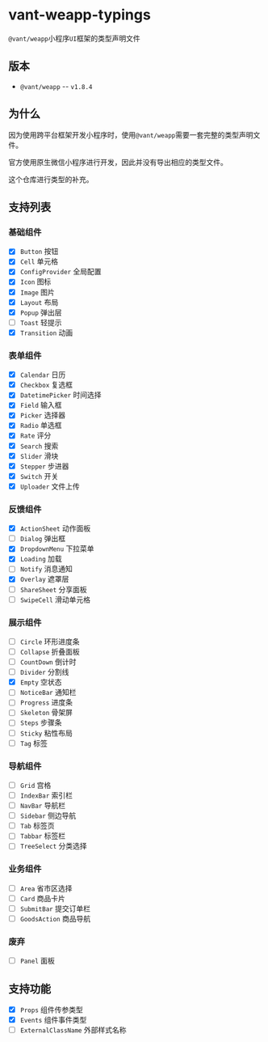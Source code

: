 # vant-weapp-typings

`@vant/weapp`小程序`UI`框架的类型声明文件

## 版本

- `@vant/weapp` -- `v1.8.4`

## 为什么

因为使用跨平台框架开发小程序时，使用`@vant/weapp`需要一套完整的类型声明文件。

官方使用原生微信小程序进行开发，因此并没有导出相应的类型文件。

这个仓库进行类型的补充。

## 支持列表

### 基础组件

- [x] `Button` 按钮
- [x] `Cell` 单元格
- [x] `ConfigProvider` 全局配置
- [x] `Icon` 图标
- [x] `Image` 图片
- [x] `Layout` 布局
- [x] `Popup` 弹出层
- [ ] `Toast` 轻提示
- [x] `Transition` 动画

### 表单组件

- [x] `Calendar` 日历
- [x] `Checkbox` 复选框
- [x] `DatetimePicker` 时间选择
- [x] `Field` 输入框
- [x] `Picker` 选择器
- [x] `Radio` 单选框
- [x] `Rate` 评分
- [x] `Search` 搜索
- [x] `Slider` 滑块
- [x] `Stepper` 步进器
- [x] `Switch` 开关
- [x] `Uploader` 文件上传

### 反馈组件

- [x] `ActionSheet` 动作面板
- [ ] `Dialog` 弹出框
- [x] `DropdownMenu` 下拉菜单
- [x] `Loading` 加载
- [ ] `Notify` 消息通知
- [x] `Overlay` 遮罩层
- [ ] `ShareSheet` 分享面板
- [ ] `SwipeCell` 滑动单元格

### 展示组件
- [ ] `Circle` 环形进度条
- [ ] `Collapse` 折叠面板
- [ ] `CountDown` 倒计时
- [ ] `Divider` 分割线
- [x] `Empty` 空状态
- [ ] `NoticeBar` 通知栏
- [ ] `Progress` 进度条
- [ ] `Skeleton` 骨架屏
- [ ] `Steps` 步骤条
- [ ] `Sticky` 粘性布局
- [ ] `Tag` 标签

### 导航组件
- [ ] `Grid` 宫格
- [ ] `IndexBar` 索引栏
- [ ] `NavBar` 导航栏
- [ ] `Sidebar` 侧边导航
- [ ] `Tab` 标签页
- [ ] `Tabbar` 标签栏
- [ ] `TreeSelect` 分类选择

### 业务组件
- [ ] `Area` 省市区选择
- [ ] `Card` 商品卡片
- [ ] `SubmitBar` 提交订单栏
- [ ] `GoodsAction` 商品导航

### 废弃
- [ ] `Panel` 面板

## 支持功能

- [x] `Props` 组件传参类型
- [x] `Events` 组件事件类型
- [ ] `ExternalClassName` 外部样式名称